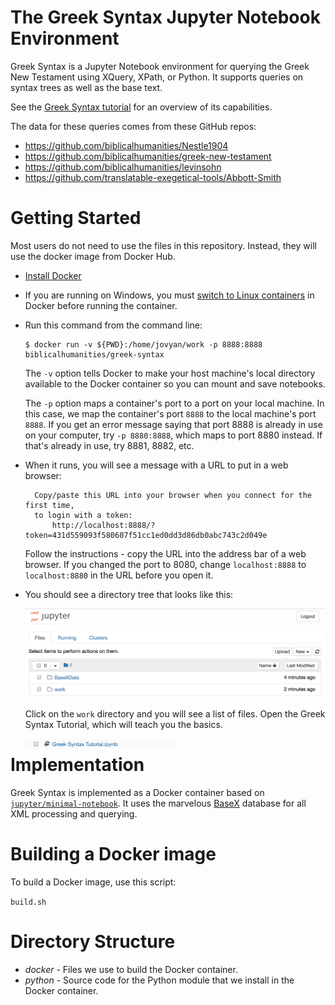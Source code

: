 # The Greek Syntax Jupyter Notebook Environment

Greek Syntax is a Jupyter Notebook environment for querying the Greek New Testament using XQuery, XPath, or Python.  It supports queries on syntax trees as well as the base text.

See the [Greek Syntax tutorial](http://jonathanrobie.biblicalhumanities.org/assets/greeksyntax-tutorial.html) for an overview of its capabilities.

The data for these queries comes from these GitHub repos:

- https://github.com/biblicalhumanities/Nestle1904
- https://github.com/biblicalhumanities/greek-new-testament
- https://github.com/biblicalhumanities/levinsohn
- https://github.com/translatable-exegetical-tools/Abbott-Smith

# Getting Started

Most users do not need to use the files in this repository.  Instead, they will use the docker image from Docker Hub.

- [Install Docker](https://docs.docker.com/install/)

- If you are running on Windows, you must [switch to Linux containers](https://docs.docker.com/docker-for-windows/#switch-between-windows-and-linux-containers) in Docker before running the container.

- Run this command from the command line:

  ```
  $ docker run -v ${PWD}:/home/jovyan/work -p 8888:8888 biblicalhumanities/greek-syntax
  ```
  
  The `-v` option tells Docker to make your host machine's local directory available to the Docker container so you can mount and save notebooks.
  
  The `-p` option maps a container's port to a port on your local machine.  In this case, we map the container's port `8888` to the local machine's port `8888`. If you get an error message saying that port 8888 is already in use on your computer, try `-p 8880:8888`, which maps to port 8880 instead. If that's already in use, try 8881, 8882, etc.

- When it runs, you will see a message with a URL to put in a web browser:

  ```
    Copy/paste this URL into your browser when you connect for the first time,
    to login with a token:
        http://localhost:8888/?token=431d559093f580607f51cc1ed0dd3d86db0abc743c2d049e
  ```

  Follow the instructions - copy the URL into the address bar of a web browser. If you changed the port to 8080, change `localhost:8888` to `localhost:8880` in the URL before you open it.

-  You should see a directory tree that looks like this:

   <img src='./img/Directories.png' />

   Click on the `work` directory and you will see a list of files.  Open the Greek Syntax Tutorial, which will teach you the basics.

   <img src='./img/GreekSyntaxTutorial.png' width="50%" align="left"/>


# Implementation

Greek Syntax is implemented as a Docker container based on [`jupyter/minimal-notebook`](https://github.com/jupyter/docker-stacks/tree/master/minimal-notebook). It uses the marvelous [BaseX](basex.org) database for all XML processing and querying.

# Building a Docker image

To build a Docker image, use this script:

`build.sh`

# Directory Structure

- *docker* - Files we use to build the Docker container.
- *python* - Source code for the Python module that we install in the Docker container.
